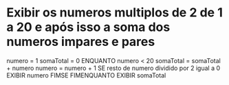 # Exibir os numeros multiplos de 2 de 1 a 20 e após isso a soma dos numeros impares e pares
numero = 1
somaTotal = 0
ENQUANTO numero < 20
    somaTotal = somaTotal + numero
    numero = numero + 1
    SE resto de numero dividido por 2 igual a 0
        EXIBIR numero
    FIMSE
FIMENQUANTO
EXIBIR somaTotal